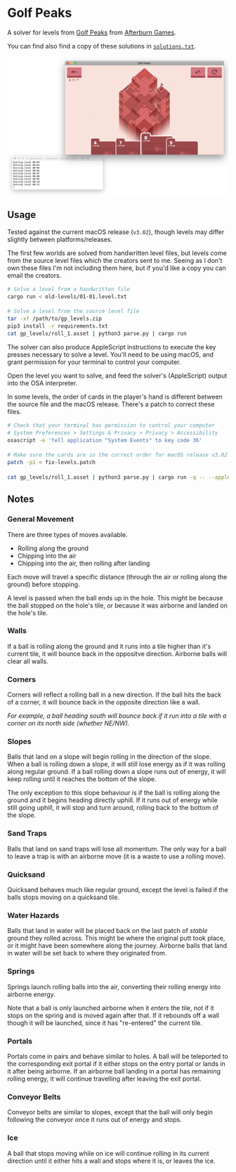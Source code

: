 # Golf Peaks

A solver for levels from [Golf Peaks](https://afterburn.itch.io/golf-peaks/) from [Afterburn Games](http://afterburn.games/).

You can find also find a copy of these solutions in [`solutions.txt`](./solutions.txt).

![A video game puzzle where the player uses various moves to get a golf ball into the hole](./screenshot.png)

## Usage

Tested against the current macOS release (`v3.02`), though levels may differ slightly between platforms/releases.

The first few worlds are solved from handwritten level files, but levels come from the source level files which the creators sent to me. Seeing as I don't own these files I'm not including them here, but if you'd like a copy you can email the creators.

```sh
# Solve a level from a handwritten file
cargo run < old-levels/01-01.level.txt

# Solve a level from the source level file
tar -xf /path/to/gp_levels.zip
pip3 install -r requirements.txt
cat gp_levels/roll_1.asset | python3 parse.py | cargo run
```

The solver can also produce AppleScript instructions to execute the key presses necessary to solve a level. You'll need to be using macOS, and grant permission for your terminal to control your computer.

Open the level you want to solve, and feed the solver's (AppleScript) output into the OSA interpreter.

In some levels, the order of cards in the player's hand is different between the source file and the macOS release. There's a patch to correct these files.

```sh
# Check that your terminal has permission to control your computer
# System Preferences > Settings & Privacy > Privacy > Accessibility
osascript -e 'tell application "System Events" to key code 36'

# Make sure the cards are in the correct order for macOS release v3.02
patch -p1 < fix-levels.patch

cat gp_levels/roll_1.asset | python3 parse.py | cargo run -q -- --applescript | osascript -i
```

## Notes

### General Movement

There are three types of moves available.

- Rolling along the ground
- Chipping into the air
- Chipping into the air, then rolling after landing

Each move will travel a specific distance (through the air or rolling along the ground) before stopping.

A level is passed when the ball ends up in the hole. This might be because the ball stopped on the hole's tile, or because it was airborne and landed on the hole's tile.

### Walls

If a ball is rolling along the ground and it runs into a tile higher than it's current tile, it will bounce back in the oppositve direction. Airborne balls will clear all walls.

### Corners

Corners will reflect a rolling ball in a new direction. If the ball hits the back of a corner, it will bounce back in the opposite direction like a wall.

_For example, a ball heading south will bounce back if it run into a tile with a corner on its north side (whether NE/NW)._

### Slopes

Balls that land on a slope will begin rolling in the direction of the slope. When a ball is rolling down a slope, it will still lose energy as if it was rolling along regular ground. If a ball rolling down a slope runs out of energy, it will keep rolling until it reaches the bottom of the slope.

The only exception to this slope behaviour is if the ball is rolling along the ground and it begins heading directly uphill. If it runs out of energy while still going uphill, it will stop and turn around, rolling back to the bottom of the slope.

### Sand Traps

Balls that land on sand traps will lose all momentum. The only way for a ball to leave a trap is with an airborne move (it is a waste to use a rolling move).

### Quicksand

Quicksand behaves much like regular ground, except the level is failed if the balls stops moving on a quicksand tile.

### Water Hazards

Balls that land in water will be placed back on the last patch of _stable_ ground they rolled across. This might be where the original putt took place, or it might have been somewhere along the journey. Airborne balls that land in water will be set back to where they originated from.

### Springs

Springs launch rolling balls into the air, converting their rolling energy into airborne energy.

Note that a ball is only launched airborne when it _enters_ the tile, not if it stops on the spring and is moved again after that. If it rebounds off a wall though it will be launched, since it has "re-entered" the current tile.

### Portals

Portals come in pairs and behave similar to holes. A ball will be teleported to the corresponding exit portal if it either stops on the entry portal or lands in it after being airborne. If an airborne ball landing in a portal has remaining rolling energy, it will continue travelling after leaving the exit portal.

### Conveyor Belts

Conveyor belts are similar to slopes, except that the ball will only begin following the conveyor once it runs out of energy and stops.

### Ice

A ball that stops moving while on ice will continue rolling in its current direction until it either hits a wall and stops where it is, or leaves the ice.
